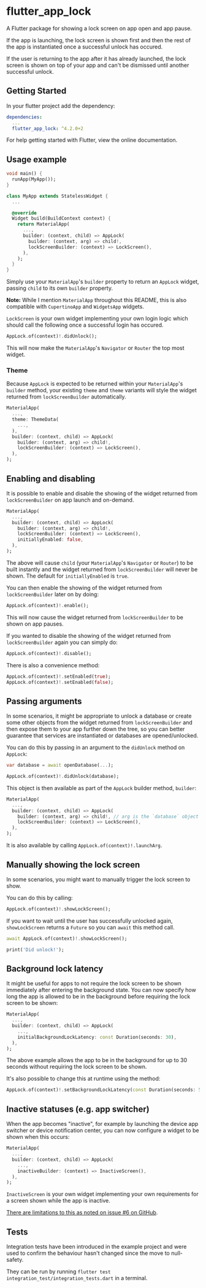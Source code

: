 # flutter_app_lock

A Flutter package for showing a lock screen on app open and app pause.

If the app is launching, the lock screen is shown first and then the rest of the app is instantiated once a successful unlock has occured.

If the user is returning to the app after it has already launched, the lock screen is shown on top of your app and can't be dismissed until another successful unlock.

## Getting Started

In your flutter project add the dependency:

```yaml
dependencies:
  ...
  flutter_app_lock: ^4.2.0+2
```

For help getting started with Flutter, view the online documentation.

## Usage example

```dart
void main() {
  runApp(MyApp());
}

class MyApp extends StatelessWidget {
  ...

  @override
  Widget build(BuildContext context) {
    return MaterialApp(
      ...,
      builder: (context, child) => AppLock(
        builder: (context, arg) => child!,
        lockScreenBuilder: (context) => LockScreen(),
      ),
    );
  }
}
```

Simply use your `MaterialApp`'s `builder` property to return an `AppLock` widget, passing `child` to its own `builder` property.

**Note:** While I mention `MaterialApp` throughout this README, this is also compatible with `CupertinoApp` and `WidgetsApp` widgets.

`LockScreen` is your own widget implementing your own login logic which should call the following once a successful login has occured.

```dart
AppLock.of(context)!.didUnlock();
```

This will now make the `MaterialApp`'s `Navigator` or `Router` the top most widget.

### Theme

Because `AppLock` is expected to be returned within your `MaterialApp`'s `builder` method, your existing `theme` and `theme` variants will style the widget returned from `lockScreenBuilder` automatically.

```dart
MaterialApp(
  ...,
  theme: ThemeData(
    ...,
  ),
  builder: (context, child) => AppLock(
    builder: (context, arg) => child!,
    lockScreenBuilder: (context) => LockScreen(),
  ),
);
```

## Enabling and disabling

It is possible to enable and disable the showing of the widget returned from `lockScreenBuilder` on app launch and on-demand.

```dart
MaterialApp(
  ...,
  builder: (context, child) => AppLock(
    builder: (context, arg) => child!,
    lockScreenBuilder: (context) => LockScreen(),
    initiallyEnabled: false,
  ),
);
```

The above will cause `child` (your `MaterialApp`'s `Navigator` or `Router`) to be built instantly and the widget returned from `lockScreenBuilder` will never be shown. The default for `initiallyEnabled` is `true`.

You can then enable the showing of the widget returned from `lockScreenBuilder` later on by doing:

```dart
AppLock.of(context)!.enable();
```

This will now cause the widget returned from `lockScreenBuilder` to be shown on app pauses.

If you wanted to disable the showing of the widget returned from `lockScreenBuilder` again you can simply do:

```dart
AppLock.of(context)!.disable();
```

There is also a convenience method:

```dart
AppLock.of(context)!.setEnabled(true);
AppLock.of(context)!.setEnabled(false);
```

## Passing arguments

In some scenarios, it might be appropriate to unlock a database or create some other objects from the widget returned from `lockScreenBuilder` and then expose them to your app further down the tree, so you can better guarantee that services are instantiated or databases are opened/unlocked.

You can do this by passing in an argument to the `didUnlock` method on `AppLock`:

```dart
var database = await openDatabase(...);

AppLock.of(context)!.didUnlock(database);
```

This object is then available as part of the `AppLock` builder method, `builder`:

```dart
MaterialApp(
  ...,
  builder: (context, child) => AppLock(
    builder: (context, arg) => child!, // arg is the `database` object passed in to `didUnlock`
    lockScreenBuilder: (context) => LockScreen(),
  ),
);
```

It is also available by calling `AppLock.of(context)!.launchArg`.

## Manually showing the lock screen

In some scenarios, you might want to manually trigger the lock screen to show.

You can do this by calling:

```dart
AppLock.of(context)!.showLockScreen();
```

If you want to wait until the user has successfully unlocked again, `showLockScreen` returns a `Future` so you can `await` this method call.

```dart
await AppLock.of(context)!.showLockScreen();

print('Did unlock!');
```

## Background lock latency

It might be useful for apps to not require the lock screen to be shown immediately after entering the background state. You can now specify how long the app is allowed to be in the background before requiring the lock screen to be shown:

```dart
MaterialApp(
  ...,
  builder: (context, child) => AppLock(
    ...,
    initialBackgroundLockLatency: const Duration(seconds: 30),
  ),
);
```

The above example allows the app to be in the background for up to 30 seconds without requiring the lock screen to be shown.

It's also possible to change this at runtime using the method:

```dart
AppLock.of(context)!.setBackgroundLockLatency(const Duration(seconds: 5));
```

## Inactive statuses (e.g. app switcher)

When the app becomes "inactive", for example by launching the device app switcher or device notification center, you can now configure a widget to be shown when this occurs:

```dart
MaterialApp(
  ...,
  builder: (context, child) => AppLock(
    ...,
    inactiveBuilder: (context) => InactiveScreen(),
  ),
);
```

`InactiveScreen` is your own widget implementing your own requirements for a screen shown while the app is inactive.

[There are limitations to this as noted on issue #6 on GitHub](https://github.com/tomalabaster/flutter_app_lock/issues/6#issuecomment-1872616800).

## Tests

Integration tests have been introduced in the example project and were used to confirm the behaviour hasn't changed since the move to null-safety.

They can be run by running `flutter test integration_test/integration_tests.dart` in a terminal.
